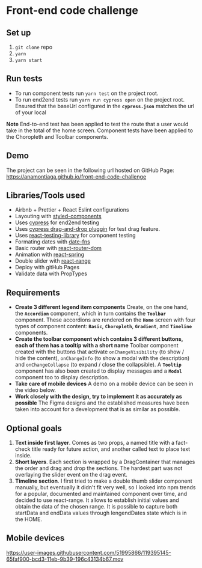 # Front-end code challenge

## Set up

1. `git clone` repo
2. `yarn`
3. `yarn start`

## Run tests

* To run component tests run `yarn test` on the project root.
* To run end2end tests run `yarn run cypress open` on the project root. Ensured that the baseUrl configured in the **`cypress.json`** matches the url of your local

**Note** End-to-end test has been applied to test the route that a user would take in the total of the home screen. Component tests have been applied to the Choropleth and Toolbar components.

## Demo 

The project can be seen in the following url hosted on GitHub Page:
https://anamontiaga.github.io/front-end-code-challenge

## Libraries/Tools used

* Airbnb + Prettier + React Eslint configurations
* Layouting with [styled-components](https://styled-components.com)
* Uses [cypress](https://www.cypress.io) for end2end testing
* Uses [cypress drag-and-drop pluggin](https://github.com/4teamwork/cypress-drag-drop) for test drag feature.
* Uses [react-testing-library](https://testing-library.com) for component testing
* Formating dates with [date-fns](https://date-fns.org)
* Basic router with [react-router-dom](https://reactrouter.com)
* Animation with [react-spring](https://react-spring.io)
* Double slider with [react-range](https://github.com/tajo/react-range)
* Deploy with gitHub Pages
* Validate data with PropTypes

## Requirements

* **Create 3 different legend item components** Create, on the one hand, the **`Accordion`** component, which in turn contains the **`Toolbar`** component. These accordions are rendered on the **`Home`** screen with four types of component content: **`Basic`**, **`Choropleth`**, **`Gradient`**, and **`Timeline`** components.
* **Create the toolbar component which contains 3 different buttons, each of them has a tooltip with a short name** Toolbar component created with the buttons that activate `onChangeVisibility` (to show / hide the content), `onChangeInfo` (to show a modal with the description) and `onChangeCollapse` (to expand / close the collapsible). A **`Tooltip`** component has also been created to display messages and a **`Modal`** component too to display description.
* **Take care of mobile devices** A demo on a mobile device can be seen in the video below.
* **Work closely with the design, try to implement it as accurately as possible**  The Figma designs and the established measures have been taken into account for a development that is as similar as possible.

## Optional goals

1. **Text inside first layer**. Comes as two props, a named title with a fact-check title ready for future action, and another called text to place text inside.
2. **Short layers**. Each section is wrapped by a DragContainer that manages the order and drag and drop the sections. The hardest part was not overlaying the slider event on the drag event.
3. **Timeline section**. I first tried to make a double thumb slider component manually, but eventually it didn't fit very well, so I looked into npm trends for a popular, documented and maintained component over time, and decided to use react-range. It allows to establish initial values and obtain the data of the chosen range. It is possible to capture both startData and endData values through lengendDates state which is in the HOME.

## Mobile devices
https://user-images.githubusercontent.com/51995866/119395145-65faf900-bcd3-11eb-9b39-196c43134b67.mov



